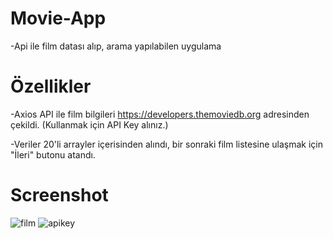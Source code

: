 # Movie-App

-Api ile film datası alıp, arama yapılabilen uygulama


# Özellikler

-Axios API ile film bilgileri https://developers.themoviedb.org adresinden çekildi. (Kullanmak için API Key alınız.)

-Veriler 20'li arrayler içerisinden alındı, bir sonraki film listesine ulaşmak için "İleri" butonu atandı.



# Screenshot

![film](https://user-images.githubusercontent.com/104764065/198264620-2ab62b92-b509-45c8-923a-ec3eacef696c.png)
![apikey](https://user-images.githubusercontent.com/104764065/198264616-8cb1e5b8-f140-4a97-8b51-3fa6330ce34e.png)


